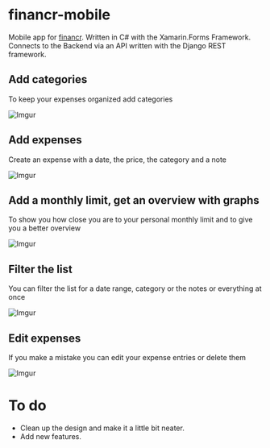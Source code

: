 # financr-mobile
Mobile app for [financr](https://financronline.de/). Written in C# with the Xamarin.Forms Framework. Connects to the Backend via an API written with the Django REST framework.

## Add categories

To keep your expenses organized add categories

![Imgur](https://i.imgur.com/4U0pFaL.gif)

## Add expenses

Create an expense with a date, the price, the category and a note

![Imgur](https://i.imgur.com/wmSNOgu.gif)

## Add a monthly limit, get an overview with graphs

To show you how close you are to your personal monthly limit and to give you a better overview 

![Imgur](https://i.imgur.com/fv6Scew.gif)

## Filter the list

You can filter the list for a date range, category or the notes or everything at once

![Imgur](https://i.imgur.com/TPeZNWz.gif)

## Edit expenses

If you make a mistake you can edit your expense entries or delete them

![Imgur](https://i.imgur.com/yrfG7GC.gif)

# To do

- Clean up the design and make it a little bit neater.
- Add new features.

